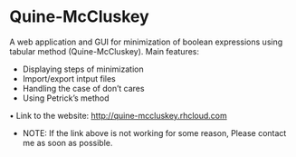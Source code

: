 # Quine-McCluskey
A web application and GUI for minimization of boolean expressions using tabular method (Quine-McCluskey). 
Main features:
  - Displaying steps of minimization
  - Import/export intput files
  - Handling the case of don’t cares
  - Using Petrick’s method

• Link to the website:
http://quine-mccluskey.rhcloud.com

* NOTE: If the link above is not working for some reason, Please contact me as soon as possible.
